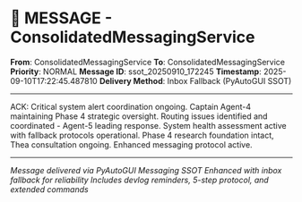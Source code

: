 # 📨 MESSAGE - ConsolidatedMessagingService

**From**: ConsolidatedMessagingService
**To**: ConsolidatedMessagingService
**Priority**: NORMAL
**Message ID**: ssot_20250910_172245
**Timestamp**: 2025-09-10T17:22:45.487810
**Delivery Method**: Inbox Fallback (PyAutoGUI SSOT)

---

ACK: Critical system alert coordination ongoing. Captain Agent-4 maintaining Phase 4 strategic oversight. Routing issues identified and coordinated - Agent-5 leading response. System health assessment active with fallback protocols operational. Phase 4 research foundation intact, Thea consultation ongoing. Enhanced messaging protocol active.

---

*Message delivered via PyAutoGUI Messaging SSOT*
*Enhanced with inbox fallback for reliability*
*Includes devlog reminders, 5-step protocol, and extended commands*
